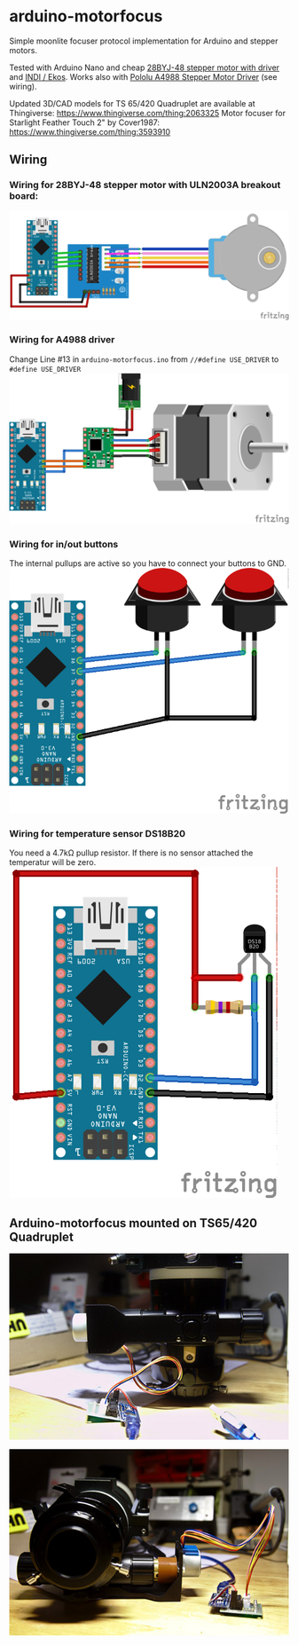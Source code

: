 # arduino-motorfocus

Simple moonlite focuser protocol implementation for Arduino and stepper motors.

Tested with Arduino Nano and cheap [28BYJ-48 stepper motor with driver](https://arduino-info.wikispaces.com/SmallSteppers) and [INDI / Ekos](http://indilib.org). Works also with [Pololu A4988 Stepper Motor Driver](https://www.pololu.com/product/1182) (see wiring).

Updated 3D/CAD models for TS 65/420 Quadruplet are available at Thingiverse: https://www.thingiverse.com/thing:2063325
Motor focuser for Starlight Feather Touch 2" by Cover1987: https://www.thingiverse.com/thing:3593910

## Wiring

### Wiring for 28BYJ-48 stepper motor with ULN2003A breakout board:
![alt text](res/wiring.png)

### Wiring for A4988 driver
Change Line #13 in `arduino-motorfocus.ino` from `//#define USE_DRIVER` to `#define USE_DRIVER`
![alt text](res/wiring_driver.png)

### Wiring for in/out buttons
The internal pullups are active so you have to connect your buttons to GND.
![alt text](res/wiring_buttons.png)

### Wiring for temperature sensor DS18B20
You need a 4.7kΩ pullup resistor. If there is no sensor attached the temperatur will be zero.
![alt text](res/wiring_temperature.png)

## Arduino-motorfocus mounted on TS65/420 Quadruplet

![alt text](res/image01.jpg)

![alt text](res/image02.jpg)

